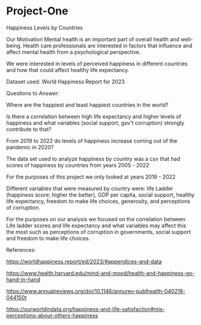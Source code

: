 # Project-One

Happiness Levels by Countries

Our Motivation
Mental health is an important part of overall health and well-being.  Health care professionals are interested in factors that influence and affect mental health from a psychological perspective.

We were interested in levels of perceived happiness in different countries and how that could affect healthy life expectancy.

Dataset used: World Happiness Report for 2023

Questions to Answer:

  Where are the happiest and least happiest countries in the world?
  
  Is there a correlation between high life expectancy and higher levels of happiness and what variables (social support, gov't corruption) strongly     contribute to that?
  
  From 2019 to 2022 do levels of happiness increase coming out of the pandemic in 2020?

The data set used to analyze happiness by country was a csv that had scores of happiness by countries from years 2005 - 2022

For the purposes of this project we only looked at years 2019 - 2022

Different variables that were measured by country were: life Ladder (happiness score; higher the better), GDP per capita, social support, healthy life expectancy, freedom to make life choices, generosity, and perceptions of corruption.

For the purposes on our analysis we focused on the correlation between Life ladder scores and life expectancy and what variables may affect this the most such as perceptions of corruption in governments, social support and freedom to make life choices. 


References:

https://worldhappiness.report/ed/2023/#appendices-and-data

https://www.health.harvard.edu/mind-and-mood/health-and-happiness-go-hand-in-hand

https://www.annualreviews.org/doi/10.1146/annurev-publhealth-040218-044150t

https://ourworldindata.org/happiness-and-life-satisfaction#mis-perceptions-about-others-happiness
